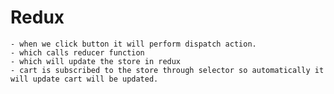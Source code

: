 # Redux
    - when we click button it will perform dispatch action.
    - which calls reducer function
    - which will update the store in redux
    - cart is subscribed to the store through selector so automatically it will update cart will be updated.
    

